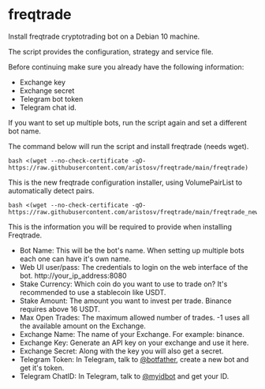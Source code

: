 # freqtrade

Install freqtrade cryptotrading bot on a Debian 10 machine.


The script provides the configuration, strategy and service file.


Before continuing make sure you already have the following information:
- Exchange key
- Exchange secret
- Telegram bot token
- Telegram chat id.

If you want to set up multiple bots, run the script again and set a different bot name.

The command below will run the script and install freqtrade (needs wget).
```
bash <(wget --no-check-certificate -qO- https://raw.githubusercontent.com/aristosv/freqtrade/main/freqtrade)
```

This is the new freqtrade configuration installer, using VolumePairList to automatically detect pairs.
```
bash <(wget --no-check-certificate -qO- https://raw.githubusercontent.com/aristosv/freqtrade/main/freqtrade_new)
```


This is the information you will be required to provide when installing Freqtrade.


- Bot Name: This will be the bot's name. When setting up multiple bots each one can have it's own name.
- Web UI user/pass: The credentials to login on the web interface of the bot. http://your_ip_address:8080
- Stake Currency: Which coin do you want to use to trade on? It's recommended to use a stablecoin like USDT.
- Stake Amount: The amount you want to invest per trade. Binance requires above 16 USDT.
- Max Open Trades: The maximum allowed number of trades. -1 uses all the available amount on the Exchange.
- Exchange Name: The name of your Exchange. For example: binance.
- Exchange Key: Generate an API key on your exchange and use it here.
- Exchange Secret: Along with the key you will also get a secret.
- Telegram Token: In Telegram, talk to [@botfather](https://t.me/BotFather), create a new bot and get it's token.
- Telegram ChatID: In Telegram, talk to [@myidbot](https://t.me/myidbot) and get your ID.
